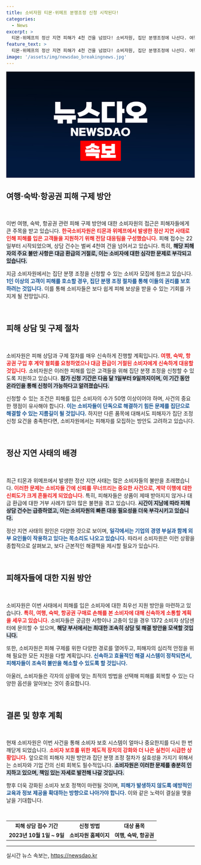 ```yaml
---
title: 소비자원 티몬·위메프 분쟁조정 신청 시작된다!
categories:
  - News
excerpt: >
  티몬·위메프의 정산 지연 피해가 4천 건을 넘었다! 소비자원, 집단 분쟁조정에 나선다. 여행, 숙박, 항공권 피해자들 주목! 1일부터 신청 가능, 빠른 환급의 기회를 놓치지 마세요!
feature_text: >
  티몬·위메프의 정산 지연 피해가 4천 건을 넘었다! 소비자원, 집단 분쟁조정에 나선다. 여행, 숙박, 항공권 피해자들 주목! 1일부터 신청 가능, 빠른 환급의 기회를 놓치지 마세요!
image: '/assets/img/newsdao_breakingnews.jpg'
---
```


<p><img src="/assets/img/newsdao_breakingnews.jpg" alt="bookingtag 속보" /></p>

<h2 data-ke-size="size26">여행·숙박·항공권 피해 구제 방안</h2>

<p data-ke-size="size16">&nbsp;</p>

<p>이번 여행, 숙박, 항공권 관련 피해 구제 방안에 대한 소비자원의 접근은 피해자들에게 큰 주목을 받고 있습니다. <b><span style="color: #ee2323;">한국소비자원은 티몬과 위메프에서 발생한 정산 지연 사태로 인해 피해를 입은 고객들을 지원하기 위해 전담 대응팀을 구성했습니다.</span></b> 피해 접수는 22일부터 시작되었으며, 상담 건수는 벌써 4천여 건을 넘어서고 있습니다. 특히, <b><span style="background-color: #21538527;">해당 피해자의 주요 불만 사항은 대금 환급의 거절로, 이는 소비자에 대한 심각한 문제로 부각되고 있습니다.</span></b> </p>

<p>지금 소비자원에서는 집단 분쟁 조정을 신청할 수 있는 소비자 모집에 힘쓰고 있습니다. <b><span style="color: #1a5490;">1인 이상의 고객이 피해를 호소할 경우, 집단 분쟁 조정 절차를 통해 이들의 권리를 보호하려는 것입니다.</span></b> 이를 통해 소비자들은 보다 쉽게 피해 보상을 받을 수 있는 기회를 가지게 될 전망입니다.</p>

<p data-ke-size="size16">&nbsp;</p>

<h2 data-ke-size="size26">피해 상담 및 구제 절차</h2>

<p data-ke-size="size16">&nbsp;</p>

<p>소비자원은 피해 상담과 구제 절차를 매우 신속하게 진행할 계획입니다. <b><span style="color: #ee2323;">여행, 숙박, 항공권 구입 후 계약 철회를 요청하였으나 대금 환급이 거절된 소비자에게 신속하게 대응할 것입니다.</span></b> 소비자원은 이러한 피해를 입은 고객들을 위해 집단 분쟁 조정을 신청할 수 있도록 지원하고 있습니다. <b><span style="background-color: #21538527;">참가 신청 기간은 다음 달 1일부터 9일까지이며, 이 기간 동안 온라인을 통해 신청이 가능하다고 알려졌습니다.</span></b></p>

<p>신청할 수 있는 조건은 피해를 입은 소비자의 수가 50명 이상이어야 하며, 사건의 중요한 쟁점이 유사해야 합니다. <b><span style="color: #1a5490;">이는 소비자들이 단독으로 해결하기 힘든 문제를 집단으로 해결할 수 있는 지름길이 될 것입니다.</span></b> 하지만 다른 품목에 대해서도 피해자가 집단 조정 신청 요건을 충족한다면, 소비자원에서는 피해자를 모집하는 방안도 고려하고 있습니다.</p>

<p data-ke-size="size16">&nbsp;</p>

<h2 data-ke-size="size26">정산 지연 사태의 배경</h2>

<p data-ke-size="size16">&nbsp;</p>

<p>최근 티몬과 위메프에서 발생한 정산 지연 사태는 많은 소비자들의 불만을 초래했습니다. <b><span style="color: #ee2323;">이러한 문제는 소비자들 간에 신뢰를 무너뜨리는 중요한 사건으로, 계약 이행에 대한 신뢰도가 크게 흔들리게 되었습니다.</span></b> 특히, 피해자들은 상품이 제때 받아지지 않거나 대금 환급에 대한 거부 사례가 많아 많은 불편을 겪고 있습니다. <b><span style="background-color: #21538527;">시간이 지남에 따라 피해 상담 건수는 급증하였고, 이는 소비자원의 빠른 대응 필요성을 더욱 부각시키고 있습니다.</span></b></p>

<p>정산 지연 사태의 원인은 다양한 것으로 보이며, <b><span style="color: #1a5490;">일각에서는 기업의 경영 부실과 함께 외부 요인들이 작용하고 있다는 목소리도 나오고 있습니다.</span></b> 따라서 소비자원은 이런 상황을 종합적으로 살펴보고, 보다 근본적인 해결책을 제시할 필요가 있습니다.</p>

<p data-ke-size="size16">&nbsp;</p>

<h2 data-ke-size="size26">피해자들에 대한 지원 방안</h2>

<p data-ke-size="size16">&nbsp;</p>

<p>소비자원은 이번 사태에서 피해를 입은 소비자에 대한 최우선 지원 방안을 마련하고 있습니다. <b><span style="color: #ee2323;">특히, 여행, 숙박, 항공권 구매로 손해를 본 소비자에 대해 신속하게 소통할 계획을 세우고 있습니다.</span></b> 소비자들은 궁금한 사항이나 고충이 있을 경우 1372 소비자 상담센터에 문의할 수 있으며, <b><span style="background-color: #21538527;">해당 부서에서는 최대한 조속히 상담 및 해결 방안을 모색할 것입니다.</span></b></p>

<p>또한, 소비자원은 피해 구제를 위한 다양한 경로를 열어두고, 피해자의 심리적 안정을 위해 필요한 모든 지원을 다할 계획입니다. <b><span style="color: #1a5490;">신속하고 효율적인 해결 시스템이 정착되면서, 피해자들이 조속히 불만을 해소할 수 있도록 할 것입니다.</span></b> </p>

<p>아울러, 소비자들은 각자의 상황에 맞는 최적의 방법을 선택해 피해를 회복할 수 있는 다양한 옵션을 알아보는 것이 중요합니다.</p>

<p data-ke-size="size16">&nbsp;</p>

<h2 data-ke-size="size26">결론 및 향후 계획</h2>

<p data-ke-size="size16">&nbsp;</p>

<p>현재 소비자원은 이번 사건을 통해 소비자 보호 시스템이 얼마나 중요한지를 다시 한 번 깨닫게 되었습니다. <b><span style="color: #ee2323;">소비자 보호를 위한 제도적 장치의 강화와 더 나은 실천이 시급한 상황입니다.</span></b> 앞으로의 피해자 지원 방안과 집단 분쟁 조정 절차가 실효성을 가지기 위해서는 소비자와 기업 간의 신뢰 회복도 필수적입니다. <b><span style="background-color: #21538527;">소비자원은 이러한 문제를 충분히 인지하고 있으며, 책임 있는 자세로 발전해 나갈 것입니다.</span></b></p>

<p>향후 더욱 강화된 소비자 보호 정책이 마련될 것이며, <b><span style="color: #1a5490;">피해가 발생하지 않도록 예방적인 교육과 정보 제공을 확대하는 방향으로 나아가야 합니다.</span></b> 이와 같은 노력이 결실을 맺을 날을 기대합니다.  </p>

<p data-ke-size="size16">&nbsp;</p>

<table>
    <tr>
        <td style="text-align: center; height: 17px;"><b>피해 상담 접수 기간</b></td>
        <td style="text-align: center; height: 17px;"><b>신청 방법</b></td>
        <td style="text-align: center; height: 17px;"><b>대상 품목</b></td>
    </tr>
    <tr>
        <td style="text-align: center; height: 17px;"><b>2023년 10월 1일 ~ 9일</b></td>
        <td style="text-align: center; height: 17px;"><b>소비자원 홈페이지</b></td>
        <td style="text-align: center; height: 17px;"><b>여행, 숙박, 항공권</b></td>
    </tr>
</table>

<hr>
실시간 뉴스 속보는, <a href="https://newsdao.kr" rel="dofollow">https://newsdao.kr</a>


